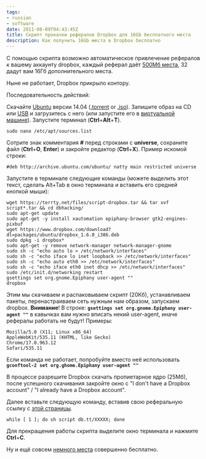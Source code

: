 ```yaml
---
tags:
- russian
- software
date: 2011-08-09T04:43:45Z
title: Скрипт прокачки рефералов Dropbox для 16Gb бесплатного места
description: Как получить 16Gb места в Dropbox бесплатно
---
```


С помощью скрипта возможно автоматическое привлечение рефералов к вашему аккаунту dropbox, каждый реферал даёт [500Мб места](https://blog.dropbox.com/topics/company/dropbox-referrals-are-now-twice-as-nice), 32 дадут вам 16Гб дополнительного места.

Ныне не работает, Dropbox прикрыло контору.

Последовательность действий:

<!--more-->

Скачайте [Ubuntu](https://ubuntu.com/download/desktop) версии 14.04 ([.torrent](http://releases.ubuntu.com/trusty/ubuntu-14.04.6-desktop-i386.iso.torrent) or [.iso](http://releases.ubuntu.com/trusty/ubuntu-14.04.6-desktop-i386.iso)). Запишите образ на CD или [USB](https://unetbootin.github.io/) и загрузитесь с него (или запустите его в [виртуальной машине](https://www.virtualbox.org/wiki/Downloads)).
Запустите терминал (**Ctrl**+**Alt**+**T**).

    sudo nano /etc/apt/sources.list

Сотрите знак комментария **#** перед строками с **universe**, сохраните файл (**Ctrl**+**O**, **Enter**) и закройте редактор (**Ctrl**+**X**). Пример искомой строки:

    #deb http://archive.ubuntu.com/ubuntu/ natty main restricted universe

Запустите в терминале следующие команды (можете выделить этот текст, сделать Alt+Tab в окно терминала и вставить его средней кнопкой мыши):

    wget https://terrty.net/files/script-dropbox.tar && tar xvf script*.tar && cd dbhacking/
    sudo apt-get update
    sudo apt-get -y install xautomation epiphany-browser gtk2-engines-pixbuf
    wget https://www.dropbox.com/download?dl=packages/ubuntu/dropbox_1.6.0_i386.deb
    sudo dpkg -i dropbox*
    sudo apt-get -y remove network-manager network-manager-gnome
    sudo sh -c "echo auto lo > /etc/network/interfaces"
    sudo sh -c "echo iface lo inet loopback >> /etc/network/interfaces"
    sudo sh -c "echo auto eth0 >> /etc/network/interfaces"
    sudo sh -c "echo iface eth0 inet dhcp >> /etc/network/interfaces"
    sudo /etc/init.d/networking restart
    gsettings set org.gnome.Epiphany user-agent ""
    dropbox

Этим мы скачиваем и распаковываем скрипт (20Кб), устанавливаем пакеты, перенастраиваем сеть нужным нам образом, запускаем dropbox. **Внимание**! В строке: **`gsettings set org.gnome.Epiphany user-agent ""`** в кавычках вам нужно вписать некий user-agent, иначе рефералы работать не будут! Примеры:

    Mozilla/5.0 (X11; Linux x86_64)
    AppleWebKit/535.11 (KHTML, like Gecko)
    Chrome/17.0.963.12
    Safari/535.11

Если команда не работает, попробуйте вместо неё использовать **`gconftool-2 set org.ghome.Epiphany user-agent ""`**

В процессе разрешите Dropbox скачать пропиетарное ядро (25Мб), после успешного скачивания закройте окно с "I don't have a Dropbox account" / "I already have a Dropbox account".

Далее вставьте следующую команду, вставив свою реферальную ссылку с [этой страницы](https://www.dropbox.com/referrals).

    while [ 1 ]; do sh script db.tt/XXXXX; done

Для прекращения работы скрипта выделите окно терминала и нажмите **Ctrl**+**C**.

Ну и ещё совсем [немного места](https://www.dropbox.com/basic) совершенно бесплатно.
